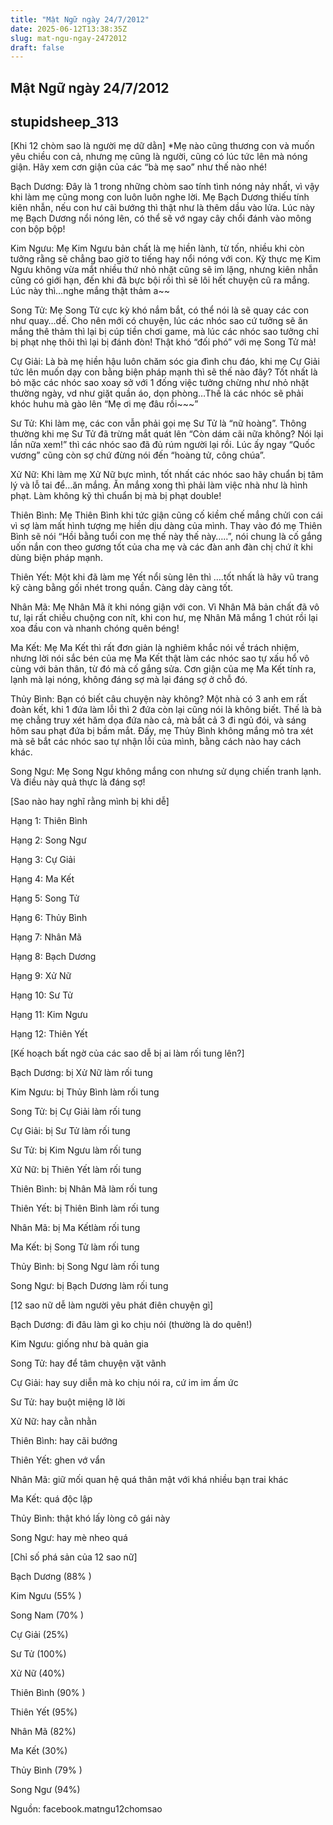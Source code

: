```yaml
---
title: "Mật Ngữ ngày 24/7/2012"
date: 2025-06-12T13:38:35Z
slug: mat-ngu-ngay-2472012
draft: false
---
```


## Mật Ngữ ngày 24/7/2012

## stupidsheep_313

[Khi 12 chòm sao là người mẹ dữ dằn]
 *Mẹ nào cũng thương con và muốn yêu chiều con cả, nhưng mẹ cũng là người, cũng có lúc tức lên mà nóng giận. Hãy xem cơn giận của các “bà mẹ sao” như thế nào nhé!

 Bạch Dương: Đây là 1 trong những chòm sao tính tình nóng nảy nhất, vì vậy khi làm mẹ cũng mong con luôn luôn nghe lời. Mẹ Bạch Dương thiếu tính kiên nhẫn, nếu con hư cãi bướng thì thật như là thêm dầu vào lửa. Lúc này mẹ Bạch Dương nổi nóng lên, có thể sẽ vớ ngay cây chổi đánh vào mông con bộp bộp!

Kim Ngưu: Mẹ Kim Ngưu bản chất là mẹ hiền lành, từ tốn, nhiều khi còn tưởng rằng sẽ chẳng bao giờ to tiếng hay nổi nóng với con. Kỳ thực mẹ Kim Ngưu không vừa mắt nhiều thứ nhỏ nhặt cũng sẽ im lặng, nhưng kiên nhẫn cũng có giới hạn, đến khi đã bực bội rồi thì sẽ lôi hết chuyện cũ ra mắng. Lúc này thì…nghe mắng thật thảm a~~

Song Tử: Mẹ Song Tử cực kỳ khó nắm bắt, có thể nói là sẽ quay các con như quay…dế. Cho nên mới có chuyện, lúc các nhóc sao cứ tưởng sẽ ăn mắng thê thảm thì lại bị cúp tiền chơi game, mà lúc các nhóc sao tưởng chỉ bị phạt nhẹ thôi thì lại bị đánh đòn! Thật khó “đối phó” với mẹ Song Tử mà!

Cự Giải: Là bà mẹ hiền hậu luôn chăm sóc gia đình chu đáo, khi mẹ Cự Giải tức lên muốn dạy con bằng biện pháp mạnh thì sẽ thế nào đây? Tốt nhất là bỏ mặc các nhóc sao xoay sở với 1 đống việc tưởng chừng như nhỏ nhặt thường ngày, vd như giặt quần áo, dọn phòng…Thế là các nhóc sẽ phải khóc huhu mà gào lên “Mẹ ơi mẹ đâu rồi~~~” 

Sư Tử: Khi làm mẹ, các con vẫn phải gọi mẹ Sư Tử là “nữ hoàng”. Thông thường khi mẹ Sư Tử đã trừng mắt quát lên “Còn dám cãi nữa không? Nói lại lần nữa xem!” thì các nhóc sao đã đủ rúm người lại rồi. Lúc ấy ngay “Quốc vương” cũng còn sợ chứ đừng nói đến “hoàng tử, công chúa”.

Xử Nữ: Khi làm mẹ Xử Nữ bực mình, tốt nhất các nhóc sao hãy chuẩn bị tâm lý và lỗ tai để…ăn mắng. Ăn mắng xong thì phải làm việc nhà như là hình phạt. Làm không kỹ thì chuẩn bị mà bị phạt double!

Thiên Bình: Mẹ Thiên Bình khi tức giận cũng cố kiềm chế mắng chửi con cái vì sợ làm mất hình tượng mẹ hiền dịu dàng của mình. Thay vào đó mẹ Thiên Bình sẽ nói “Hồi bằng tuổi con mẹ thế này thế này…..”, nói chung là cố gắng uốn nắn con theo gương tốt của cha mẹ và các đàn anh đàn chị chứ ít khi dùng biện pháp mạnh.

Thiên Yết: Một khi đã làm mẹ Yết nổi sùng lên thì ….tốt nhất là hãy vũ trang kỹ càng bằng gối nhét trong quần. Càng dày càng tốt. 

Nhân Mã: Mẹ Nhân Mã ít khi nóng giận với con. Vì Nhân Mã bản chất đã vô tư, lại rất chiều chuộng con nít, khi con hư, mẹ Nhân Mã mắng 1 chút rồi lại xoa đầu con và nhanh chóng quên béng! 

Ma Kết: Mẹ Ma Kết thì rất đơn giản là nghiêm khắc nói về trách nhiệm, nhưng lời nói sắc bén của mẹ Ma Kết thật làm các nhóc sao tự xấu hổ vô cùng với bản thân, từ đó mà cố gắng sửa. Cơn giận của mẹ Ma Kết tính ra, lạnh mà lại nóng, không đáng sợ mà lại đáng sợ ở chỗ đó.

Thủy Bình: Bạn có biết câu chuyện này không? Một nhà có 3 anh em rất đoàn kết, khi 1 đứa làm lỗi thì 2 đứa còn lại cũng nói là không biết. Thế là bà mẹ chẳng truy xét hăm dọa đứa nào cả, mà bắt cả 3 đi ngủ đói, và sáng hôm sau phạt đứa bị bầm mắt. Đấy, mẹ Thủy Bình không mắng mỏ tra xét mà sẽ bắt các nhóc sao tự nhận lỗi của mình, bằng cách nào hay cách khác.

Song Ngư: Mẹ Song Ngư không mắng con nhưng sử dụng chiến tranh lạnh. Và điều này quả thực là đáng sợ!
 
[Sao nào hay nghĩ rằng mình bị khi dễ]

 Hạng 1: Thiên Bình

 Hạng 2: Song Ngư

 Hạng 3: Cự Giải

 Hạng 4: Ma Kết

 Hạng 5: Song Tử

 Hạng 6: Thủy Bình

 Hạng 7: Nhân Mã

 Hạng 8: Bạch Dương

 Hạng 9: Xử Nữ

 Hạng 10: Sư Tử

 Hạng 11: Kim Ngưu

 Hạng 12: Thiên Yết

[Kế hoạch bất ngờ của các sao dễ bị ai làm rối tung lên?]

 Bạch Dương: bị Xử Nữ làm rối tung 

 Kim Ngưu: bị Thủy Bình làm rối tung 

 Song Tử: bị Cự Giải làm rối tung

 Cự Giải: bị Sư Tử làm rối tung 

 Sư Tử: bị Kim Ngưu làm rối tung

 Xử Nữ: bị Thiên Yết làm rối tung 

 Thiên Bình: bị Nhân Mã làm rối tung

 Thiên Yết: bị Thiên Bình làm rối tung 

 Nhân Mã: bị Ma Kếtlàm rối tung 

 Ma Kết: bị Song Tử làm rối tung 

 Thủy Bình: bị Song Ngư làm rối tung

 Song Ngư: bị Bạch Dương làm rối tung

[12 sao nữ dễ làm người yêu phát điên chuyện gì]

 Bạch Dương: đi đâu làm gì ko chịu nói (thường là do quên!)

 Kim Ngưu: giống như bà quản gia

 Song Tử: hay để tâm chuyện vặt vãnh

Cự Giải: hay suy diễn mà ko chịu nói ra, cứ im im ấm ức

Sư Tử: hay buột miệng lỡ lời 

Xử Nữ: hay cằn nhằn

Thiên Bình: hay cãi bướng

Thiên Yết: ghen vớ vẩn

Nhân Mã: giữ mối quan hệ quá thân mật với khá nhiều bạn trai khác 

Ma Kết: quá độc lập

Thủy Bình: thật khó lấy lòng cô gái này

Song Ngư: hay mè nheo quá
 
[Chỉ số phá sản của 12 sao nữ]

 Bạch Dương (88% )

 Kim Ngưu (55% )

 Song Nam (70% )

Cự Giải (25%)

Sư Tử (100%)

Xử Nữ (40%)

Thiên Bình (90% )

Thiên Yết (95%)

Nhân Mã (82%)

Ma Kết (30%)

Thủy Bình (79% )

Song Ngư (94%)
 
Nguồn: facebook.matngu12chomsao